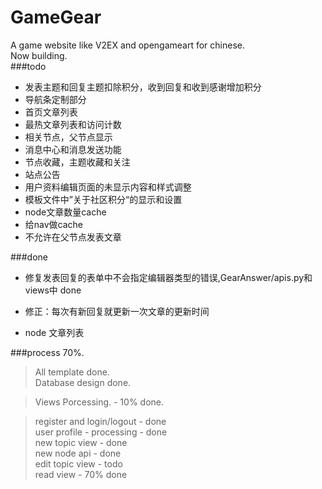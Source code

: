 GameGear
========

A game website like V2EX and opengameart for chinese.    
Now building.    
###todo
+ 发表主题和回复主题扣除积分，收到回复和收到感谢增加积分
+ 导航条定制部分
+ 首页文章列表
+ 最热文章列表和访问计数
+ 相关节点，父节点显示
+ 消息中心和消息发送功能
+ 节点收藏，主题收藏和关注
+ 站点公告
+ 用户资料编辑页面的未显示内容和样式调整
+ 模板文件中”关于社区积分“的显示和设置
+ node文章数量cache
+ 给nav做cache
+ 不允许在父节点发表文章

###done
+ 修复发表回复的表单中不会指定编辑器类型的错误,GearAnswer/apis.py和views中 done
+ 修正：每次有新回复就更新一次文章的更新时间

+ node 文章列表

###process 70%.    


> All template done.    
> Database design done.    

> Views Porcessing.  -  10% done.

> register and login/logout - done    
> user profile - processing - done    
> new topic view - done    
> new node api - done    
> edit topic view - todo    
> read view - 70% done

